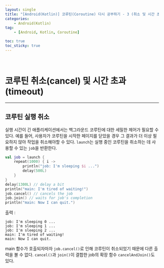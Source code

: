 ```yaml
---
layout: single
title: "[Android(Kotlin)] 코루틴(Coroutine) 다시 공부하기 - 3 (취소 및 시간 초과) "
categories: 
    - Android(Kotlin)
tag:
    - [Android, Kotlin, Coroutine]

toc: true
toc_sticky: true
---
```


<br>

# 코루틴 취소(cancel) 및 시간 초과(timeout)
---
## 코루틴 실행 취소
실행 시간이 긴 애플리케이션에서는 백그라운드 코루틴에 대한 세밀한 제어가 필요할 수 있다. 예를 들어, 사용자가 코루틴을 시작한 페이지를 닫았을 경우 그 결과가 더 이상 필요하지 않아 작업을 취소해야할 수 있다. `launch`는 실행 중인 코루틴을 취소하는 데 사용할 수 있는 `job`을 반환한다.
```kotlin
val job = launch {
    repeat(1000) { i ->
        println("job: I'm sleeping $i ...")
        delay(500L)
    }
}
delay(1300L) // delay a bit
println("main: I'm tired of waiting!")
job.cancel() // cancels the job
job.join() // waits for job's completion 
println("main: Now I can quit.")
```

출력 :
```
job: I'm sleeping 0 ...
job: I'm sleeping 1 ...
job: I'm sleeping 2 ...
main: I'm tired of waiting!
main: Now I can quit.
```

main 함수가 호출되자마자 `job.cancel()`로 인해 코루틴이 취소되었기 때문에 다른 출력을 볼 수 없다. `cancel()`과 `join()`이 결합한 job의 확장 함수 `cancelAndJoin()`도 있다.


